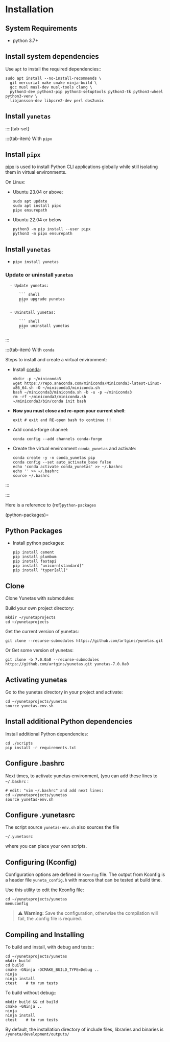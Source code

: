 # Installation


## System Requirements

- python 3.7+

## Install system dependencies

Use `apt` to install the required dependencies::

    sudo apt install --no-install-recommends \
      git mercurial make cmake ninja-build \
      gcc musl musl-dev musl-tools clang \
      python3-dev python3-pip python3-setuptools python3-tk python3-wheel python3-venv \
      libjansson-dev libpcre2-dev perl dos2unix

## Install `yunetas`

::::{tab-set}

:::{tab-item} With `pipx` 

## Install `pipx`

[pipx] is used to install Python CLI applications globally while still isolating them in virtual environments.

On Linux:

- Ubuntu 23.04 or above:

    ``` shell
    sudo apt update
    sudo apt install pipx
    pipx ensurepath
    ```

- Ubuntu 22.04 or below

    ``` shell
    python3 -m pip install --user pipx
    python3 -m pipx ensurepath
    ```

## Install `yunetas`

-
  ``` shell
  pipx install yunetas
  ```

### Update or uninstall `yunetas`

```{dropdown} Click to see
  - Update yunetas:

      ``` shell
      pipx upgrade yunetas
      ```

  - Uninstall yunetas:

      ``` shell
      pipx uninstall yunetas
      ```
```

:::

:::{tab-item} With `conda`


Steps to install and create a virtual environment:
- Install [conda]:

    ``` shell
    mkdir -p ~/miniconda3
    wget https://repo.anaconda.com/miniconda/Miniconda3-latest-Linux-x86_64.sh -O ~/miniconda3/miniconda.sh
    bash ~/miniconda3/miniconda.sh -b -u -p ~/miniconda3
    rm -rf ~/miniconda3/miniconda.sh
    ~/miniconda3/bin/conda init bash
    ```

- **Now you must close and re-open your current shell**:
    ``` shell
    exit # exit and RE-open bash to continue !!
    ```
- Add conda-forge channel:
    ``` shell
    conda config --add channels conda-forge
    ```

- Create the virtual environment `conda_yunetas` and activate:
    ``` shell
    conda create -y -n conda_yunetas pip
    conda config --set auto_activate_base false
    echo 'conda activate conda_yunetas' >> ~/.bashrc
    echo '' >> ~/.bashrc
    source ~/.bashrc
    ```
:::

::::



Here is a reference to  {ref}`python-packages`

(python-packages)=
## Python Packages

- Install python packages:

    ``` shell
    pip install cement
    pip install plumbum
    pip install fastapi
    pip install "uvicorn[standard]"
    pip install "typer[all]"
    ```

## Clone

Clone Yunetas with submodules:

Build your own project directory:

    mkdir ~/yunetaprojects 
    cd ~/yunetaprojects

Get the current version of yunetas:

    git clone --recurse-submodules https://github.com/artgins/yunetas.git

Or Get some version of yunetas:

    git clone -b 7.0.0a0 --recurse-submodules https://github.com/artgins/yunetas.git yunetas-7.0.0a0

## Activating yunetas

Go to the yunetas directory in your project and activate:

    cd ~/yunetaprojects/yunetas
    source yunetas-env.sh


## Install additional Python dependencies

Install additional Python dependencies:

    cd ./scripts
    pip install -r requirements.txt

## Configure .bashrc

Next times, to activate yunetas environment,
(you can add these lines to ``~/.bashrc`` :

    # edit: "vim ~/.bashrc" and add next lines: 
    cd ~/yunetaprojects/yunetas
    source yunetas-env.sh

## Configure .yunetasrc

The script source `yunetas-env.sh` also sources the file 

    ~/.yunetasrc

where you can place your own scripts.

## Configuring (Kconfig)

Configuration options are defined in ``Kconfig`` file.
The output from Kconfig is a header file ``yuneta_config.h`` with macros that can be tested at build time.

Use this utility to edit the Kconfig file:

    cd ~/yunetaprojects/yunetas
    menuconfig

> ⚠️ **Warning:** Save the configuration, otherwise the compilation will fail, the .config file is required.

## Compiling and Installing

To build and install, with debug and tests::

    cd ~/yunetaprojects/yunetas
    mkdir build 
    cd build
    cmake -GNinja -DCMAKE_BUILD_TYPE=Debug ..
    ninja
    ninja install
    ctest    # to run tests


To build without debug::

    mkdir build && cd build
    cmake -GNinja ..
    ninja
    ninja install
    ctest    # to run tests

By default, the installation directory of include files,
libraries and binaries is ``/yuneta/development/outputs/``

[pipx]:     https://pipx.pypa.io/stable/installation/
[yunetas]:  https://pypi.org/project/yunetas/

[sphinx]:   https://www.sphinx-doc.org/
[venv]:     https://docs.python.org/3/library/venv.html
[conda]:    https://docs.anaconda.com/free/miniconda/#miniconda
[sphinx-book-theme]: https://sphinx-book-theme.readthedocs.io/en/stable/
